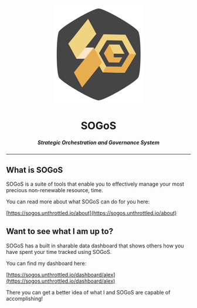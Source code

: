<div align="center">
    <img src="https://raw.githubusercontent.com/Unthrottled/SOGoS-ui/readme/assets/Sogos.png" alt="Sogos"/>
    <h1>SOGoS</h1>
    <h5>Strategic Orchestration and Governance System</h5>
</div>

---  

## What is SOGoS

SOGoS is a suite of tools that enable you to effectively manage your most precious non-renewable resource, time.

You can read more about what SOGoS can do for you here:

[https://sogos.unthrottled.io/about](https://sogos.unthrottled.io/about)


## Want to see what I am up to?

SOGoS has a built in sharable data dashboard that shows others how you have spent your time tracked using SOGoS.

You can find my dashboard here:

[https://sogos.unthrottled.io/dashboard/alex](https://sogos.unthrottled.io/dashboard/alex)

There you can get a better idea of what I and SOGoS are capable of accomplishing!


